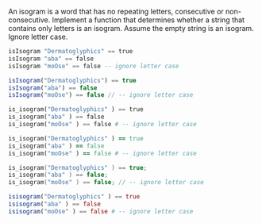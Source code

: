 An isogram is a word that has no repeating letters, consecutive or non-consecutive. Implement a function that determines whether a string that contains only letters is an isogram. Assume the empty string is an isogram. Ignore letter case.

```haskell
isIsogram "Dermatoglyphics" == true
isIsogram "aba" == false
isIsogram "moOse" == false -- ignore letter case
```
```javascript
isIsogram("Dermatoglyphics") == true
isIsogram("aba") == false
isIsogram("moOse") == false // -- ignore letter case
```
```python
is_isogram("Dermatoglyphics" ) == true
is_isogram("aba" ) == false
is_isogram("moOse" ) == false # -- ignore letter case
```
```ruby
is_isogram("Dermatoglyphics" ) == true
is_isogram("aba" ) == false
is_isogram("moOse" ) == false # -- ignore letter case
```
```C
is_isogram("Dermatoglyphics" ) == true;
is_isogram("aba" ) == false;
is_isogram("moOse" ) == false; // -- ignore letter case
```
```julia
isisogram("Dermatoglyphics" ) == true
isisogram("aba" ) == false
isisogram("moOse" ) == false # -- ignore letter case
```